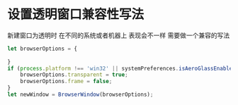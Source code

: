 # 设置透明窗口兼容性写法

新建窗口为透明时  在不同的系统或者机器上 表现会不一样  需要做一个兼容的写法

``` js
let browserOptions = {
    
}
if (process.platform !== 'win32' || systemPreferences.isAeroGlassEnabled()) {
    browserOptions.transparent = true;
    browserOptions.frame = false;
}
let newWindow = BrowserWindow(browserOptions);
```
